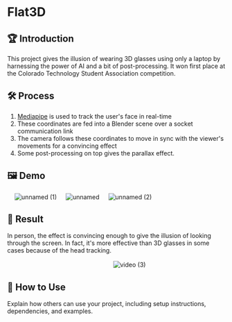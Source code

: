 # Flat3D

## 🏆 Introduction
  This project gives the illusion of wearing 3D glasses using only a laptop by harnessing the power of AI and a bit of post-processing. It won first place at the Colorado Technology Student Association competition. 

## 🛠 Process

  1. [Mediapipe](https://google.github.io/mediapipe/solutions/face_mesh.html) is used to track the user's face in real-time
  2. These coordinates are fed into a Blender scene over a socket communication link
  3. The camera follows these coordinates to move in sync with the viewer's movements for a convincing effect
  4. Some post-processing on top gives the parallax effect.

## 🖼 Demo
ㅤ
  ![unnamed (1)](https://github.com/NoahBSchwartz/3D-Screen-Illusion/assets/44248582/89cac639-83b4-4d8b-b3e3-69dc46bbe5a5)
  ㅤ
  ![unnamed](https://github.com/NoahBSchwartz/3D-Screen-Illusion/assets/44248582/9a7b2c2d-a3a0-476a-bb07-dd6613269481)
  ㅤ
  ![unnamed (2)](https://github.com/NoahBSchwartz/3D-Screen-Illusion/assets/44248582/3c98e1c2-a3e9-4cab-93a0-aee8e95b67af)

## 🎉 Result
In person, the effect is convincing enough to give the illusion of looking through the screen. In fact, it's more effective than 3D glasses in some cases because of the head tracking.

ㅤㅤㅤㅤㅤㅤㅤㅤㅤㅤㅤㅤㅤㅤㅤㅤㅤㅤㅤ![video (3)](https://github.com/NoahBSchwartz/3D-Screen-Illusion/assets/44248582/40b5c3d1-1af1-4af6-b889-17b079b56f3f)

## 🚀 How to Use

Explain how others can use your project, including setup instructions, dependencies, and examples.



